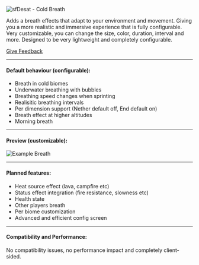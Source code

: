 ![sfDesat - Cold Breath](https://cdn.modrinth.com/data/cached_images/c2855958e40b610f1d92b30b8dedc6e73c940aa7.webp)

Adds a breath effects that adapt to your environment and movement. Giving you a more realistic and immersive experience that is fully configurable. Very customizable, you can change the size, color, duration, interval and more. Designed to be very lightweight and completely configurable.

[Give Feedback](https://github.com/sfDesat/cold-breath/issues/new)

****
#### Default behaviour (configurable):

* Breath in cold biomes
* Underwater breathing with bubbles
* Breathing speed changes when sprinting
* Realisitic breathing intervals
* Per dimension support (Nether default off, End default on)
* Breath effect at higher altitudes
* Morning breath 

****

#### Preview (customizable):
![Example Breath](https://cdn.modrinth.com/data/w2KrCmBX/images/5487ca8be3ea825cc9124dfb90bdeab9ff79f7a4.gif)

****
#### Planned features:  
- Heat source effect (lava, campfire etc)
- Status effect integration (fire resistance, slowness etc)
- Health state
- Other players breath
- Per biome customization  
- Advanced and efficient config screen

****
#### Compatibility and Performance:
No compatibility issues, no performance impact and completely client-sided. 
